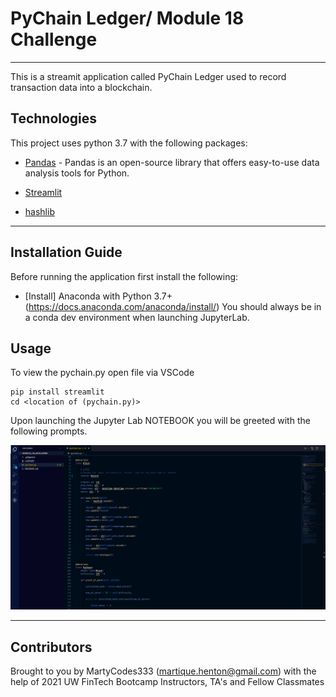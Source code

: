 # PyChain Ledger/ Module 18 Challenge
---
This is a streamit application called PyChain Ledger used to record transaction data into a blockchain. 
## Technologies

This project uses python 3.7 with the following packages:

* [Pandas](https://github.com/pandas-dev/pandas) - Pandas is an open-source library that offers easy-to-use data analysis tools for Python.

* [Streamlit](https://streamlit.io) 

* [hashlib](https://docs.python.org/3/library/hashlib.html) 



 
---

## Installation Guide

Before running the application first install the following:


* [Install] Anaconda with Python 3.7+(https://docs.anaconda.com/anaconda/install/)
You should always be in a conda dev environment when launching JupyterLab.


## Usage

To view the pychain.py open file via VSCode

```conda activate dev
pip install streamlit
cd <location of (pychain.py)>
```

Upon launching the Jupyter Lab NOTEBOOK you will be greeted with the following prompts.

![Intro](pychain.png)

---

## Contributors

Brought to you by MartyCodes333 (martique.henton@gmail.com) with the help of 2021 UW FinTech Bootcamp Instructors, TA's and Fellow Classmates